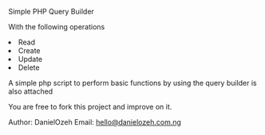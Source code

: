 Simple PHP Query Builder

With the following operations

<li> Read </li>
<li> Create </li>
<li> Update </li>
<li> Delete </li>

A simple php script to perform basic functions by using the query builder is also attached


You are free to fork this project and improve on it.

Author: DanielOzeh
Email: hello@danielozeh.com.ng